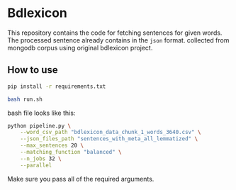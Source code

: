 # Bdlexicon

This repository contains the code for fetching sentences for given words. The processed sentence already contains in the `json` format. collected from mongodb corpus using original bdlexicon project.

## How to use

```bash
pip install -r requirements.txt
```

```bash
bash run.sh
```

bash file looks like this:

```bash
python pipeline.py \
    --word_csv_path "bdlexicon_data_chunk_1_words_3640.csv" \
    --json_files_path "sentences_with_meta_all_lemmatized" \
    --max_sentences 20 \
    --matching_function "balanced" \
    --n_jobs 32 \
    --parallel
```

Make sure you pass all of the required arguments.

